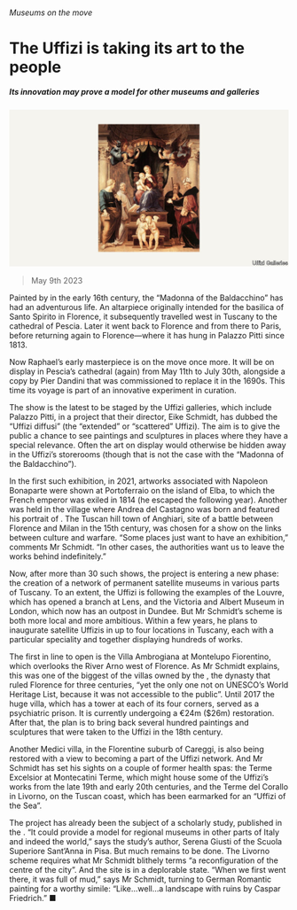 ###### Museums on the move

# The Uffizi is taking its art to the people 

##### Its innovation may prove a model for other museums and galleries 

![image](images/20230506_CUP511.jpg) 

> May 9th 2023 

Painted by  in the early 16th century, the “Madonna of the Baldacchino” has had an adventurous life. An altarpiece originally intended for the basilica of Santo Spirito in Florence, it subsequently travelled west in Tuscany to the cathedral of Pescia. Later it went back to Florence and from there to Paris, before returning again to Florence—where it has hung in Palazzo Pitti since 1813.

Now Raphael’s early masterpiece is on the move once more. It will be on display in Pescia’s cathedral (again) from May 11th to July 30th, alongside a copy by Pier Dandini that was commissioned to replace it in the 1690s. This time its voyage is part of an innovative experiment in curation. 

The show is the latest to be staged by the Uffizi galleries, which include Palazzo Pitti, in a project that their director, Eike Schmidt, has dubbed the “Uffizi diffusi” (the “extended” or “scattered” Uffizi). The aim is to give the public a chance to see paintings and sculptures in places where they have a special relevance. Often the art on display would otherwise be hidden away in the Uffizi’s storerooms (though that is not the case with the “Madonna of the Baldacchino”).

In the first such exhibition, in 2021, artworks associated with Napoleon Bonaparte were shown at Portoferraio on the island of Elba, to which the French emperor was exiled in 1814 (he escaped the following year). Another was held in the village where Andrea del Castagno was born and featured his portrait of . The Tuscan hill town of Anghiari, site of a battle between Florence and Milan in the 15th century, was chosen for a show on the links between culture and warfare. “Some places just want to have an exhibition,” comments Mr Schmidt. “In other cases, the authorities want us to leave the works behind indefinitely.”


Now, after more than 30 such shows, the project is entering a new phase: the creation of a network of permanent satellite museums in various parts of Tuscany. To an extent, the Uffizi is following the examples of the Louvre, which has opened a branch at Lens, and the Victoria and Albert Museum in London, which now has an outpost in Dundee. But Mr Schmidt’s scheme is both more local and more ambitious. Within a few years, he plans to inaugurate satellite Uffizis in up to four locations in Tuscany, each with a particular speciality and together displaying hundreds of works.

The first in line to open is the Villa Ambrogiana at Montelupo Fiorentino, which overlooks the River Arno west of Florence. As Mr Schmidt explains, this was one of the biggest of the villas owned by the , the dynasty that ruled Florence for three centuries, “yet the only one not on UNESCO’s World Heritage List, because it was not accessible to the public”. Until 2017 the huge villa, which has a tower at each of its four corners, served as a psychiatric prison. It is currently undergoing a €24m ($26m) restoration. After that, the plan is to bring back several hundred paintings and sculptures that were taken to the Uffizi in the 18th century.

Another Medici villa, in the Florentine suburb of Careggi, is also being restored with a view to becoming a part of the Uffizi network. And Mr Schmidt has set his sights on a couple of former health spas: the Terme Excelsior at Montecatini Terme, which might house some of the Uffizi’s works from the late 19th and early 20th centuries, and the Terme del Corallo in Livorno, on the Tuscan coast, which has been earmarked for an “Uffizi of the Sea”.

The project has already been the subject of a scholarly study, published in the . “It could provide a model for regional museums in other parts of Italy and indeed the world,” says the study’s author, Serena Giusti of the Scuola Superiore Sant’Anna in Pisa. But much remains to be done. The Livorno scheme requires what Mr Schmidt blithely terms “a reconfiguration of the centre of the city”. And the site is in a deplorable state. “When we first went there, it was full of mud,” says Mr Schmidt, turning to German Romantic painting for a worthy simile: “Like…well…a landscape with ruins by Caspar Friedrich.” ■


